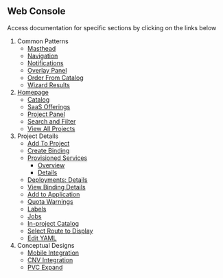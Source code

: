 ## Web Console
Access documentation for specific sections by clicking on the links below

1. Common Patterns
	- [Masthead](http://openshift.github.io/openshift-origin-design/web-console/patterns/masthead)
	- [Navigation](http://openshift.github.io/openshift-origin-design/web-console/patterns/navigation)
	- [Notifications](http://openshift.github.io/openshift-origin-design/web-console/patterns/notifications)
	- [Overlay Panel](http://openshift.github.io/openshift-origin-design/web-console/patterns/overlay-panel)
	- [Order From Catalog](http://openshift.github.io/openshift-origin-design/web-console/patterns/order-from-catalog)
	- [Wizard Results](http://openshift.github.io/openshift-origin-design/web-console/patterns/wizard-results)
1. [Homepage](http://openshift.github.io/openshift-origin-design/web-console/homepage/homepage)
	- [Catalog](http://openshift.github.io/openshift-origin-design/web-console/homepage/catalog)
	- [SaaS Offerings](http://openshift.github.io/openshift-origin-design/web-console/homepage/offerings)
	- [Project Panel](http://openshift.github.io/openshift-origin-design/web-console/homepage/project-panel)
	- [Search and Filter](http://openshift.github.io/openshift-origin-design/web-console/homepage/search-filter)
	- [View All Projects](http://openshift.github.io/openshift-origin-design/web-console/homepage/full-projects-list)
1. Project Details
	- [Add To Project](http://openshift.github.io/openshift-origin-design/web-console/project-details/add-to-project)
	- [Create Binding](http://openshift.github.io/openshift-origin-design/web-console/project-details/binding-in-project)
	- [Provisioned Services](http://openshift.github.io/openshift-origin-design/web-console/project-details/provisioned-services)
		- [Overview](http://openshift.github.io/openshift-origin-design/web-console/project-details/provisioned-services-overview)
		- [Details](http://openshift.github.io/openshift-origin-design/web-console/project-details/provisioned-service-details)
	- [Deployments: Details](http://openshift.github.io/openshift-origin-design/web-console/project-details/deployment-details)
	- [View Binding Details](http://openshift.github.io/openshift-origin-design/web-console/project-details/binding-details)
	- [Add to Application](http://openshift.github.io/openshift-origin-design/web-console/project-details/add-to-application)
	- [Quota Warnings](http://openshift.github.io/openshift-origin-design/web-console/project-details/quota-warnings)
	- [Labels](http://openshift.github.io/openshift-origin-design/web-console/project-details/labels)
	- [Jobs](http://openshift.github.io/openshift-origin-design/web-console/project-details/jobs)
	- [In-project Catalog](http://openshift.github.io/openshift-origin-design/web-console/project-details/in-project-catalog)
	- [Select Route to Display](http://openshift.github.io/openshift-origin-design/web-console/project-details/select-route)
	- [Edit YAML](http://openshift.github.io/openshift-origin-design/web-console/project-details/edit-yaml)
1. Conceptual Designs
	- [Mobile Integration](http://openshift.github.io/openshift-origin-design/web-console/conceptual-designs/mobile)
	- [CNV Integration](http://openshift.github.io/openshift-origin-design/web-console/conceptual-designs/cnv)
	- [PVC Expand](http://openshift.github.io/openshift-origin-design/web-console/conceptual-designs/pvc-expand)
